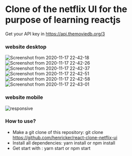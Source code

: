 # Clone of the netflix UI for the purpose of learning reactjs


Get your API key in https://api.themoviedb.org/3

### website desktop
![Screenshot from 2020-11-17 22-42-18](https://user-images.githubusercontent.com/69400902/99471919-5666b600-2926-11eb-9927-fc304fdf3759.png)
![Screenshot from 2020-11-17 22-42-26](https://user-images.githubusercontent.com/69400902/99471924-58c91000-2926-11eb-9c23-6c90303a18f4.png)
![Screenshot from 2020-11-17 22-42-37](https://user-images.githubusercontent.com/69400902/99471928-5b2b6a00-2926-11eb-965b-c8d41c65a34a.png)
![Screenshot from 2020-11-17 22-42-51](https://user-images.githubusercontent.com/69400902/99471934-5e265a80-2926-11eb-9173-d2d0d53bcffa.png)
![Screenshot from 2020-11-17 22-42-58](https://user-images.githubusercontent.com/69400902/99471941-5ff01e00-2926-11eb-9026-9affe7874070.png)
![Screenshot from 2020-11-17 22-43-01](https://user-images.githubusercontent.com/69400902/99471946-62527800-2926-11eb-95c0-fa6ae21b231a.png)


### website mobile
![responsive](https://user-images.githubusercontent.com/69400902/99471289-063b2400-2925-11eb-843b-9e8b54f55984.gif)

### How to use?
- Make a git clone of this repository: git clone  https://github.com/henricker/react-clone-netflix-ui
- Install all dependencies: yarn install or npm install
- Get start with : yarn start or npm start
